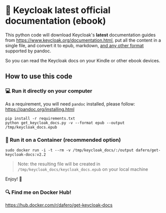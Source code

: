 🔐 Keycloak latest official documentation (ebook)
=================================================

This python code will download Keycloak's **latest** documentation guides from https://www.keycloak.org/documentation.html,
put all the content in a single file, and convert it to epub, markdown, [and any other format](https://pandoc.org/MANUAL.html#specifying-formats) supported by pandoc.

So you can read the Keycloak docs on your Kindle or other ebook devices.

## How to use this code

### 💻 Run it directly on your computer

As a requirement, you  will need `pandoc` installed, please follow: https://pandoc.org/installing.html

```
pip install -r requirements.txt
python get_keycloak_docs.py -v --format epub --output /tmp/keycloak_docs.epub
```

### 🐋 Run it on a Container (recommended option)

```
sudo docker run -i -t --rm -v /tmp/keycloak_docs/:/output dafero/get-keycloak-docs:v2.2
```

> Note: the resulting file will be created in `/tmp/keycloak_docs/keycloak_docs.epub` on your local machine


Enjoy! 🎉

### 🔍 Find me on Docker Hub!

https://hub.docker.com/r/dafero/get-keycloak-docs
